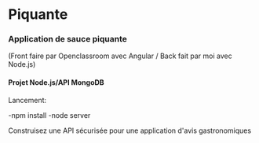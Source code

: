 # Piquante #

 ### Application de sauce piquante ### 
 (Front faire par Openclassroom avec Angular / Back fait par moi avec Node.js)

#### Projet Node.js/API MongoDB ####

Lancement:

-npm install
-node server 

Construisez une API sécurisée pour une application d'avis gastronomiques
